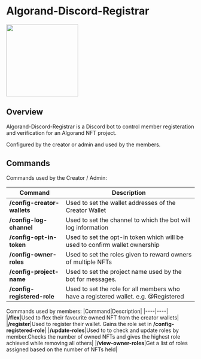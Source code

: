 # Algorand-Discord-Registrar

[<img src="https://open.autocode.com/static/images/open.svg?" width="192">](https://open.autocode.com/)

## Overview

Algorand-Discord-Registrar is a Discord bot to control member registeration and verification for an Algorand NFT project.

Configured by the creator or admin and used by the members.

## Commands

Commands used by the Creator / Admin:

|Command|Description|
|----|----|
|**/config-creator-wallets**|Used to set the wallet addresses of the Creator Wallet|
|**/config-log-channel**|Used to set the channel to which the bot will log information|
|**/config-opt-in-token**|Used to set the opt-in token which will be used to confirm wallet ownership|
|**/config-owner-roles**|Used to set the roles given to reward owners of multiple NFTs|
|**/config-project-name**|Used to set the project name used by the bot for messages.|
|**/config-registered-role**|Used to set the role for all members who have a registered wallet. e.g. @Registered|

Commands used by members:
|Command|Description|
|----|----|
|**/flex**|Used to flex their favourite owned NFT from the creator wallets|
|**/register**|Used to register their wallet. Gains the role set in **/config-registered-role**|
|**/update-roles**|Used to to check and update roles by member.Checks the number of owned NFTs and gives the highest role achieved while removing all others|
|**/view-owner-roles**|Get a list of roles assigned based on the number of NFTs held|
